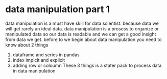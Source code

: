 # data manipulation part 1
data manipulation is a must have skill for data scientist. because data we will get rarely an ideal data. data manipulation is a prosess to organize or manipulated data so our data is readable and we can get a good insight from data we get. before to we begin about data manipulation you need to know about 2 things
1. dataframe and series in pandas
2. index implcit and explicit
3. adding row or coloumn
These 3 things is a stater pack to process data in data manipulation

